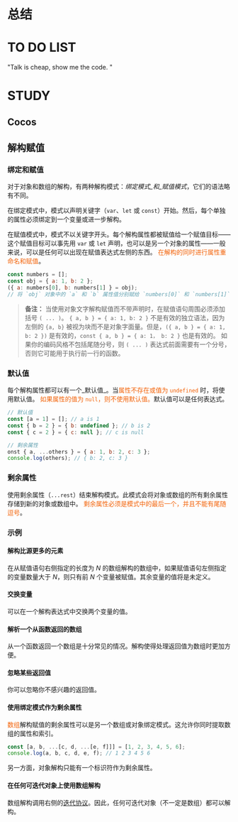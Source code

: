 # 总结







# TO DO LIST
"Talk is cheap, show me the code. "



 
# STUDY


## Cocos

## 解构赋值

### 绑定和赋值

对于对象和数组的解构，有两种解构模式：_绑定模式_和_赋值模式_，它们的语法略有不同。

在绑定模式中，模式以声明关键字（`var`、`let` 或 `const`）开始。然后，每个单独的属性必须绑定到一个变量或进一步解构。

在赋值模式中，模式不以关键字开头。每个解构属性都被赋值给一个赋值目标——这个赋值目标可以事先用 `var` 或 `let` 声明，也可以是另一个对象的属性——一般来说，可以是任何可以出现在赋值表达式左侧的东西。
<font color=#F36208>在解构的同时进行属性重命名和赋值</font>。
```js
const numbers = [];
const obj = { a: 1, b: 2 };
({ a: numbers[0], b: numbers[1] } = obj);
// 将 `obj` 对象中的 `a` 和 `b` 属性值分别赋给 `numbers[0]` 和 `numbers[1]` 变量：
```

> **备注：** 当使用对象文字解构赋值而不带声明时，在赋值语句周围必须添加括号 `( ... )`。
`{ a, b } = { a: 1, b: 2 }` 不是有效的独立语法，因为左侧的 `{a, b}` 被视为块而不是对象字面量。但是，`({ a, b } = { a: 1, b: 2 })` 是有效的，`const { a, b } = { a: 1， b: 2 }` 也是有效的。
如果你的编码风格不包括尾随分号，则 `( ... )` 表达式前面需要有一个分号，否则它可能用于执行前一行的函数。

### 默认值

每个解构属性都可以有一个_默认值_。当<font color=#F36208>属性不存在或值为 `undefined`</font> 时，将使用默认值。
<font color=#F36208>如果属性的值为 `null`，则不使用默认值。</font>默认值可以是任何表达式。
```js
// 默认值
const [a = 1] = []; // a is 1
const { b = 2 } = { b: undefined }; // b is 2
const { c = 2 } = { c: null }; // c is null

// 剩余属性
onst { a, ...others } = { a: 1, b: 2, c: 3 };
console.log(others); // { b: 2, c: 3 }
```
### 剩余属性

使用剩余属性（`...rest`）结束解构模式。此模式会将对象或数组的所有剩余属性存储到新的对象或数组中。
<font color=#F36208>剩余属性必须是模式中的最后一个，并且不能有尾随逗号</font>。

### 示例
#### 解构比源更多的元素
在从赋值语句右侧指定的长度为 _N_ 的数组解构的数组中，如果赋值语句左侧指定的变量数量大于 _N_，则只有前 _N_ 个变量被赋值。其余变量的值将是未定义。

#### 交换变量
可以在一个解构表达式中交换两个变量的值。

#### 解析一个从函数返回的数组
从一个函数返回一个数组是十分常见的情况。解构使得处理返回值为数组时更加方便。

#### 忽略某些返回值
你可以忽略你不感兴趣的返回值。

#### 使用绑定模式作为剩余属性
<font color=#F36208>数组</font>解构赋值的剩余属性可以是另一个数组或对象绑定模式。这允许你同时提取数组的属性和索引。
```js
const [a, b, ...[c, d, ...[e, f]]] = [1, 2, 3, 4, 5, 6];
console.log(a, b, c, d, e, f); // 1 2 3 4 5 6

```
另一方面，对象解构只能有一个标识符作为剩余属性。

#### 在任何可迭代对象上使用数组解构
数组解构调用右侧的[迭代协议](https://developer.mozilla.org/zh-CN/docs/Web/JavaScript/Reference/Iteration_protocols)。因此，任何可迭代对象（不一定是数组）都可以解构。